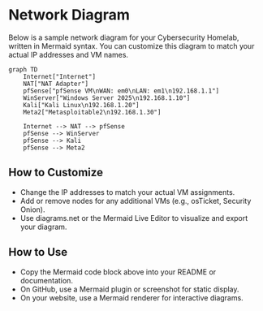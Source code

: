 # Network Diagram

Below is a sample network diagram for your Cybersecurity Homelab, written in Mermaid syntax. You can customize this diagram to match your actual IP addresses and VM names.

```mermaid
graph TD
    Internet["Internet"]
    NAT["NAT Adapter"]
    pfSense["pfSense VM\nWAN: em0\nLAN: em1\n192.168.1.1"]
    WinServer["Windows Server 2025\n192.168.1.10"]
    Kali["Kali Linux\n192.168.1.20"]
    Meta2["Metasploitable2\n192.168.1.30"]

    Internet --> NAT --> pfSense
    pfSense --> WinServer
    pfSense --> Kali
    pfSense --> Meta2
```

## How to Customize
- Change the IP addresses to match your actual VM assignments.
- Add or remove nodes for any additional VMs (e.g., osTicket, Security Onion).
- Use diagrams.net or the Mermaid Live Editor to visualize and export your diagram.

## How to Use
- Copy the Mermaid code block above into your README or documentation.
- On GitHub, use a Mermaid plugin or screenshot for static display.
- On your website, use a Mermaid renderer for interactive diagrams. 